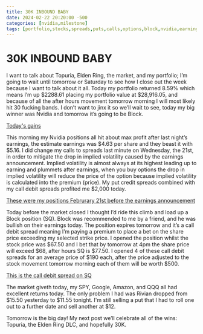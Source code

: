 ```yaml
---
title: 30K INBOUND BABY
date: 2024-02-22 20:20:00 -500
categories: [nvidia,milestone]
tags: [portfolio,stocks,spreads,puts,calls,options,block,nvidia,earnings]
---
```


# 30K INBOUND BABY

I want to talk about Topuria, Elden Ring, the market, and my portfolio; I’m going to wait until tomorrow or Saturday to see how I close out the week because I want to talk about it all. Today my portfolio returned 8.59% which means I’m up $2288.61 placing my portfolio value at $28,916.05, and because of all the after hours movement tomorrow morning I will most likely hit 30 fucking bands. I don’t want to jinx it so we’ll wait to see, today my big winner was Nvidia and tomorrow it’s going to be Block.

[Today's gains](/assets/0222nvdawins.png)

This morning my Nvidia positions all hit about max profit after last night’s earnings, the estimate earnings was $4.63 per share and they beast it with $5.16. I did change my calls to spreads last minute on Wednesday, the 21st, in order to mitigate the drop in implied volatility caused by the earnings announcement. Implied volatility is almost always at its highest leading up to earning and plummets after earnings, when you buy options the drop in implied volatility will reduce the price of the option because implied volatility is calculated into the premium (price). My put credit spreads combined with my call debit spreads profited me $2,000 today.

[These were my positions Februrary 21st before the earnings announcement](/assets/prenvdaearnings02212024.png)

Today before the market closed I thought I’d ride this climb and load up a Block position (SQ). Block was recommended to me by a friend, and he was bullish on their earnings today. The position expires tomorrow and it’s a call debit spread meaning I’m paying a premium to place a bet on the share price exceeding my selected strike price. I opened the position whilst the stock price was $67.50 and I bet that by tomorrow at 4pm the share price will exceed $68, after hours SQ is $77.50. I opened 4 of these call debit spreads for an average price of $190 each, after the price adjusted to the stock movement tomorrow morning each of them will be worth $500.

[This is the call debit spread on SQ](/assets/sqcds02222024.png)

The market giveth today, my SPY, Google, Amazon, and QQQ all had excellent returns today. The only problem I had was Rivian dropped from $15.50 yesterday to $11.55 tonight. I'm still selling a put that I had to roll one out to a further date and sell another at $12.

Tomorrow is the big day! My next post we’ll celebrate all of the wins: Topuria, the Elden Ring DLC, and hopefully 30K.

